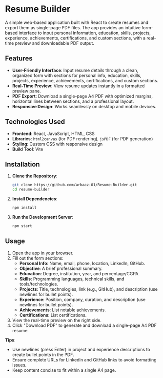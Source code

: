 # Resume Builder

A simple web-based application built with React to create resumes and export them as single-page PDF files. The app provides an intuitive form-based interface to input personal information, education, skills, projects, experience, achievements, certifications, and custom sections, with a real-time preview and downloadable PDF output.

## Features
- **User-Friendly Interface**: Input resume details through a clean, organized form with sections for personal info, education, skills, projects, experience, achievements, certifications, and custom sections.
- **Real-Time Preview**: View resume updates instantly in a formatted preview pane.
- **PDF Export**: Download a single-page A4 PDF with optimized margins, horizontal lines between sections, and a professional layout.
- **Responsive Design**: Works seamlessly on desktop and mobile devices.

## Technologies Used
- **Frontend**: React, JavaScript, HTML, CSS
- **Libraries**: `html2canvas` (for PDF rendering), `jsPDF` (for PDF generation)
- **Styling**: Custom CSS with responsive design
- **Build Tool**: Vite

## Installation
1. **Clone the Repository**:
   ```bash
   git clone https://github.com/arbaaz-01/Resume-Builder.git
   cd resume-builder
   ```
2. **Install Dependencies**:
   ```bash
   npm install
   ```
3. **Run the Development Server**:
   ```bash
   npm start
   ```

## Usage
1. Open the app in your browser.
2. Fill out the form sections:
   - **Personal Info**: Name, email, phone, location, LinkedIn, GitHub.
   - **Objective**: A brief professional summary.
   - **Education**: Degree, institution, year, and percentage/CGPA.
   - **Skills**: Programming languages, technical skills, and tools/technologies.
   - **Projects**: Title, technologies, link (e.g., GitHub), and description (use newlines for bullet points).
   - **Experience**: Position, company, duration, and description (use newlines for bullet points).
   - **Achievements**: List notable achievements.
   - **Certifications**: List certifications.
3. View the real-time preview on the right side.
4. Click "Download PDF" to generate and download a single-page A4 PDF resume.

**Tips**:
- Use newlines (press Enter) in project and experience descriptions to create bullet points in the PDF.
- Ensure complete URLs for LinkedIn and GitHub links to avoid formatting issues.
- Keep content concise to fit within a single A4 page.